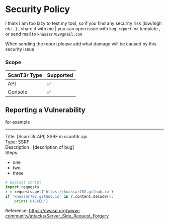 # Security Policy


I think I am too lazy to test my tool, so if you find any security risk (low/high etc ..) , share it with me 
         |
you can open issue with `bug_report.md` template , or send mail to `knassar702@gmail.com`

When sending the report please add what damage will be caused by this security issue

### Scope

| ScanT3r Type | Supported          |
| ------- | ------------------ |
| API | :white_check_mark: |
| Console   | :white_check_mark:       

## Reporting a Vulnerability


for example

***
Title: [ScanT3r API] SSRF in scant3r api <br>
Type: SSRF <br>
Description : [description of bug] <br>
Steps:
* one
* two
* three

```python
# exploit script
import requests
r = requests.get('https://knassar702.github.io')
if 'knassar702.github.io' in r.content.decode():
    print('HACKED')
```

Reference: https://owasp.org/www-community/attacks/Server_Side_Request_Forgery
